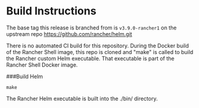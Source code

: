 # Build Instructions

The base tag this release is branched from is `v3.9.0-rancher1` on the upstream repo https://github.com/rancher/helm.git

There is no automated CI build for this repository. During the Docker build of the Rancher Shell image, this repo is cloned and "make" is called to build the Rancher custom Helm executable. That executable is part of the Rancher Shell Docker image.

###Build Helm

```
make
```

The Rancher Helm executable is built into the ./bin/ directory.
